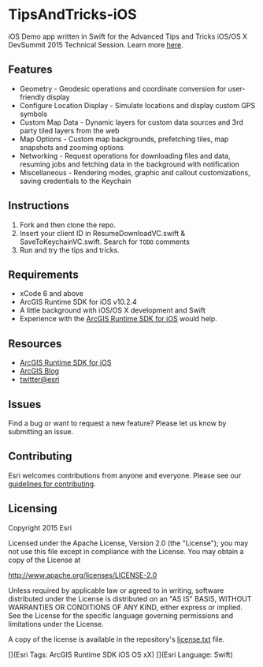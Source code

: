 # TipsAndTricks-iOS

iOS Demo app written in Swift for the Advanced Tips and Tricks iOS/OS X DevSummit 2015 Technical Session.  Learn more [here](http://www.arcgis.com/about/).

## Features
* Geometry - Geodesic operations and coordinate conversion for user-friendly display
* Configure Location Display - Simulate locations and display custom GPS symbols
* Custom Map Data - Dynamic layers for custom data sources and 3rd party tiled layers from the web
* Map Options - Custom map backgrounds, prefetching tiles, map snapshots and zooming options
* Networking - Request operations for downloading files and data, resuming jobs and fetching data in the background with notification
* Miscellaneous - Rendering modes, graphic and callout customizations, saving credentials to the Keychain

## Instructions

1. Fork and then clone the repo. 
2. Insert your client ID in ResumeDownloadVC.swift & SaveToKeychainVC.swift. Search for  `TODO` comments
3. Run and try the tips and tricks.

## Requirements

* xCode 6 and above
* ArcGIS Runtime SDK for iOS v10.2.4
* A little background with iOS/OS X development and Swift
* Experience with the [ArcGIS Runtime SDK for iOS](https://developers.arcgis.com/ios/) would help.


## Resources

* [ArcGIS Runtime SDK for iOS](https://developers.arcgis.com/ios/)
* [ArcGIS Blog](http://blogs.esri.com/esri/arcgis/)
* [twitter@esri](http://twitter.com/esri)

## Issues

Find a bug or want to request a new feature?  Please let us know by submitting an issue.

## Contributing

Esri welcomes contributions from anyone and everyone. Please see our [guidelines for contributing](https://github.com/esri/contributing).

## Licensing
Copyright 2015 Esri

Licensed under the Apache License, Version 2.0 (the "License");
you may not use this file except in compliance with the License.
You may obtain a copy of the License at

   http://www.apache.org/licenses/LICENSE-2.0

Unless required by applicable law or agreed to in writing, software
distributed under the License is distributed on an "AS IS" BASIS,
WITHOUT WARRANTIES OR CONDITIONS OF ANY KIND, either express or implied.
See the License for the specific language governing permissions and
limitations under the License.

A copy of the license is available in the repository's [license.txt]( https://raw.github.com/Esri/TipsAndTricks-iOS/master/license.txt) file.

[](Esri Tags: ArcGIS Runtime SDK iOS OS xX)
[](Esri Language: Swift)​
